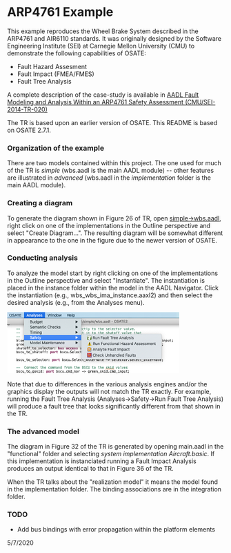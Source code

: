 # ARP4761 Example

This example reproduces the Wheel Brake System described
in the ARP4761 and AIR6110 standards. It was originally
designed by the Software Engineering Institute (SEI) at
Carnegie Mellon University (CMU) to demonstrate the following
capabilities of OSATE:
* Fault Hazard Assesment
* Fault Impact (FMEA/FMES)
* Fault Tree Analysis

A complete description of the case-study is available in [AADL Fault Modeling and Analysis Within an ARP4761 Safety Assessment (CMU/SEI-2014-TR-020)](https://resources.sei.cmu.edu/asset_files/TechnicalReport/2014_005_001_311911.pdf)

The TR is based upon an earlier version of OSATE. This README is based on OSATE 2.7.1.

### Organization of the example

There are two models contained within this project. The one used for much of the TR is *simple* (wbs.aadl is the main AADL module) -- other features are illustrated in *advanced* (wbs.aadl in the *implementation* folder is the main AADL module).

### Creating a diagram

To generate the diagram shown in Figure 26 of TR, open [simple->wbs.aadl](./simple/wbs.aadl), right click on one of the implementations in the Outline perspective and select "Create Diagram...". The resulting diagram will be somewhat different in appearance to the one in the figure due to the newer version of OSATE.

### Conducting analysis

To analyze the model start by right clicking on one of the implementations in the Outline perspective and select "Instantiate". The instantiation is placed in the instance folder within the model in the AADL Navigator. Click the instantiation (e.g., wbs_wbs_ima_instance.aaxl2) and then select the desired analysis (e.g., from the Analyses menu).

![png](./doc/analyses-menu.png)

Note that due to differences in the various analysis engines and/or the graphics display the outputs will not match the TR exactly. For example, running the Fault Tree Analysis (Analyses->Safety->Run Fault Tree Analysis) will produce a fault tree that looks significantly different from that shown in the TR.

### The advanced model

The diagram in Figure 32 of the TR is generated by opening main.aadl in the "functional" folder and selecting *system implementation Aircraft.basic*. If this implementation is instanciated running a Fault Impact Analysis produces an output identical to that in Figure 36 of the TR.

When the TR talks about the "realization model" it means the model found in the implementation folder. The binding associations are in the integration folder.

### TODO

* Add bus bindings with error propagation within the platform elements

5/7/2020

